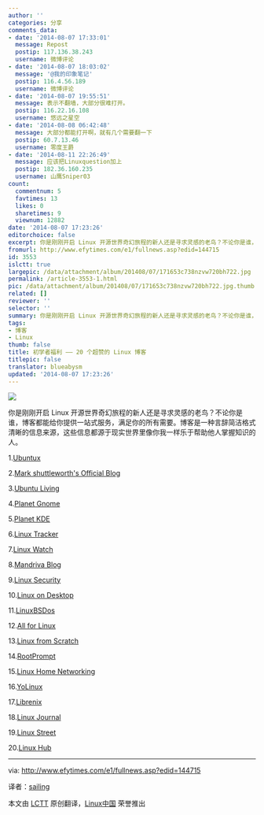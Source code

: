```yaml
---
author: ''
categories: 分享
comments_data:
- date: '2014-08-07 17:33:01'
  message: Repost
  postip: 117.136.38.243
  username: 微博评论
- date: '2014-08-07 18:03:02'
  message: '@我的印象笔记'
  postip: 116.4.56.189
  username: 微博评论
- date: '2014-08-07 19:55:51'
  message: 表示不翻墙，大部分很难打开。
  postip: 116.22.16.108
  username: 悠远之星空
- date: '2014-08-08 06:42:48'
  message: 大部分都能打开啊，就有几个需要翻一下
  postip: 60.7.13.46
  username: 零度王爵
- date: '2014-08-11 22:26:49'
  message: 应该把Linuxquestion加上
  postip: 182.36.160.235
  username: 山鹰Sniper03
count:
  commentnum: 5
  favtimes: 13
  likes: 0
  sharetimes: 9
  viewnum: 12882
date: '2014-08-07 17:23:26'
editorchoice: false
excerpt: 你是刚刚开启 Linux 开源世界奇幻旅程的新人还是寻求灵感的老鸟？不论你是谁，博客都能给你提供一站式服务，满足你的所有需要。博客是一种言辞简洁格式清晰的信息来源，这些信息都源于现实世界里像你我一样乐于帮助他人掌握知识的人。
fromurl: http://www.efytimes.com/e1/fullnews.asp?edid=144715
id: 3553
islctt: true
largepic: /data/attachment/album/201408/07/171653c738nzvw720bh722.jpg
permalink: /article-3553-1.html
pic: /data/attachment/album/201408/07/171653c738nzvw720bh722.jpg.thumb.jpg
related: []
reviewer: ''
selector: ''
summary: 你是刚刚开启 Linux 开源世界奇幻旅程的新人还是寻求灵感的老鸟？不论你是谁，博客都能给你提供一站式服务，满足你的所有需要。博客是一种言辞简洁格式清晰的信息来源，这些信息都源于现实世界里像你我一样乐于帮助他人掌握知识的人。
tags:
- 博客
- Linux
thumb: false
title: 初学者福利 —— 20 个超赞的 Linux 博客
titlepic: false
translator: blueabysm
updated: '2014-08-07 17:23:26'
---
```


![](/data/attachment/album/201408/07/171653c738nzvw720bh722.jpg)


你是刚刚开启 Linux 开源世界奇幻旅程的新人还是寻求灵感的老鸟？不论你是谁，博客都能给你提供一站式服务，满足你的所有需要。博客是一种言辞简洁格式清晰的信息来源，这些信息都源于现实世界里像你我一样乐于帮助他人掌握知识的人。


1.[Ubuntux](http://www.ubuntux.org/)


2.[Mark shuttleworth's Official Blog](http://www.markshuttleworth.com/)


3.[Ubuntu Living](http://ubuntuliving.blogspot.in/)


4.[Planet Gnome](http://planet.gnome.org/)


5.[Planet KDE](http://planetkde.org/)


6.[Linux Tracker](http://linuxtracker.org/)


7.[Linux Watch](http://efytimes.com/e1/www.linux-watch.com)


8.[Mandriva Blog](http://blog.mandriva.com/en/)


9.[Linux Security](http://www.linuxsecurity.com/)


10.[Linux on Desktop](http://linuxondesktop.blogspot.in/)


11.[LinuxBSDos](http://www.linuxbsdos.com/)


12.[All for Linux](http://allforlinux.com/)


13.[Linux from Scratch](http://www.linuxfromscratch.org/)


14.[RootPrompt](http://rootprompt.org/)


15.[Linux Home Networking](http://www.linuxhomenetworking.com/)


16.[YoLinux](http://www.yolinux.com/TUTORIALS/)


17.[Librenix](http://librenix.com/)


18.[Linux Journal](http://www.linuxjournal.com/)


19.[Linux Street](http://www.linuxstreet.net/)


20.[Linux Hub](http://linuxhub.net/)




---


via: <http://www.efytimes.com/e1/fullnews.asp?edid=144715>


译者：[sailing](https://github.com/blueabysm) 


本文由 [LCTT](https://github.com/LCTT/TranslateProject) 原创翻译，[Linux中国](http://linux.cn/) 荣誉推出